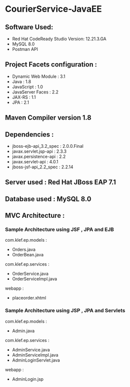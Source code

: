 # CourierService-JavaEE

## Software Used:
* Red Hat CodeReady Studio Version: 12.21.3.GA  
* MySQL 8.0  
* Postman API   

## Project Facets configuration :
* Dynamic Web Module : 3.1  
* Java : 1.8  
* JavaScript : 1.0  
* JavaServer Faces : 2.2  
* JAX-RS : 1.1  
* JPA : 2.1  

## Maven Compiler version 1.8

## Dependencies :
* jboss-ejb-api_3.2_spec : 2.0.0.Final  
* javax.servlet.jsp-api : 2.3.3  
* javax.persistence-api : 2.2  
* javax.servlet-api : 4.0.1  
* jboss-jsf-api_2.2_spec : 2.2.14  

## Server used : Red Hat JBoss EAP 7.1  
## Database used : MySQL 8.0  

## MVC Architecture :
### Sample Architecture using JSF , JPA and EJB 
com.klef.ep.models :  
* Orders.java  
* OrderBean.java  

com.klef.ep.services :  

* OrderService.java  
* OrderServiceImpl.java  

webapp :   

* placeorder.xhtml
### Sample Architecture using JSP , JPA and Servlets
com.klef.ep.models :   
* Admin.java  


com.klef.ep.services :   
* AdminService.java  
* AdminServiceImpl.java  
* AdminLoginServlet.java  

webapp :   

* AdminLogin.jsp
